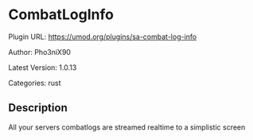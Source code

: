 # CombatLogInfo

Plugin URL: https://umod.org/plugins/sa-combat-log-info

Author: Pho3niX90

Latest Version: 1.0.13

Categories: rust

## Description

All your servers combatlogs are streamed realtime to a simplistic screen
